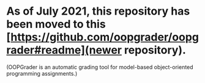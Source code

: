 As of July 2021, this repository has been moved to this [https://github.com/oopgrader/oopgrader#readme](newer repository).
=====

(OOPGrader is an automatic grading tool for model-based object-oriented programming assignments.)

